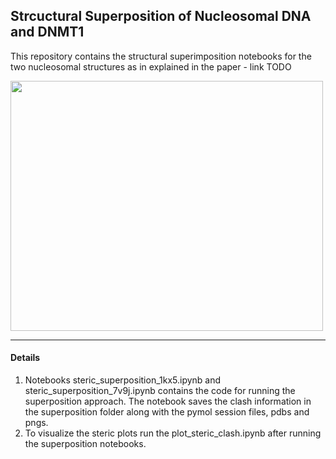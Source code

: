 ## Strcuctural Superposition of Nucleosomal DNA and DNMT1

This repository contains the structural superimposition notebooks for the two nucleosomal structures as in explained in the paper  - link TODO

<p align="left">
<img src="figs/packed.gif" width="500" height="400" />
</p>

-----
#### Details

1. Notebooks steric_superposition_1kx5.ipynb and steric_superposition_7v9j.ipynb contains the code for running the superposition approach. The notebook saves the clash information in the superposition folder along with the pymol session files, pdbs and pngs.
2. To visualize the steric plots run the plot_steric_clash.ipynb after running the superposition notebooks.
